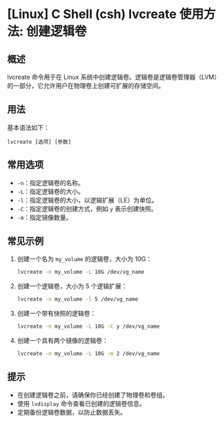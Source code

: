# [Linux] C Shell (csh) lvcreate 使用方法: 创建逻辑卷

## 概述
lvcreate 命令用于在 Linux 系统中创建逻辑卷。逻辑卷是逻辑卷管理器（LVM）的一部分，它允许用户在物理卷上创建可扩展的存储空间。

## 用法
基本语法如下：
```
lvcreate [选项] [参数]
```

## 常用选项
- `-n`：指定逻辑卷的名称。
- `-L`：指定逻辑卷的大小。
- `-l`：指定逻辑卷的大小，以逻辑扩展（LE）为单位。
- `-C`：指定逻辑卷的创建方式，例如 `y` 表示创建快照。
- `-m`：指定镜像数量。

## 常见示例
1. 创建一个名为 `my_volume` 的逻辑卷，大小为 10G：
   ```bash
   lvcreate -n my_volume -L 10G /dev/vg_name
   ```

2. 创建一个逻辑卷，大小为 5 个逻辑扩展：
   ```bash
   lvcreate -n my_volume -l 5 /dev/vg_name
   ```

3. 创建一个带有快照的逻辑卷：
   ```bash
   lvcreate -n my_volume -L 10G -C y /dev/vg_name
   ```

4. 创建一个具有两个镜像的逻辑卷：
   ```bash
   lvcreate -n my_volume -L 10G -m 2 /dev/vg_name
   ```

## 提示
- 在创建逻辑卷之前，请确保你已经创建了物理卷和卷组。
- 使用 `lvdisplay` 命令查看已创建的逻辑卷信息。
- 定期备份逻辑卷数据，以防止数据丢失。